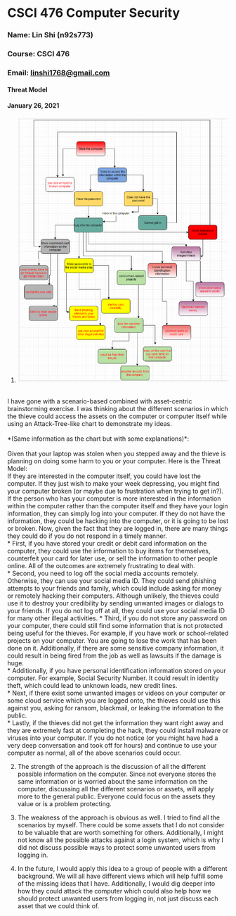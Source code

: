 # CSCI 476 Computer Security
### Name: Lin Shi (n92s773)
### Course: CSCI 476
### Email: linshi1768@gmail.com

#### Threat Model
#### January 26, 2021

1. ![](Brainstorm.PNG)
<br>
I have gone with a scenario-based combined with asset-centric brainstorming exercise. I was thinking about the different scenarios in which the thieve could access the assets on the computer or computer itself while using an Attack-Tree-like chart to demonstrate my ideas. <br>
<br>
*(Same information as the chart but with some explanations)*:<br>
<br>
Given that your laptop was stolen when you stepped away and the thieve is planning on doing some harm to you or your computer. Here is the Threat Model: <br>
If they are interested in the computer itself, you could have lost the computer. If they just wish to make your week depressing, you might find your computer broken (or maybe due to frustration when trying to get in?). <br>
If the person who has your computer is more interested in the information within the computer rather than the computer itself and they have your login information, they can simply log into your computer. If they do not have the information, they could be hacking into the computer, or it is going to be lost or broken.
Now, given the fact that they are logged in, there are many things they could do if you do not respond in a timely manner. <br>
* First, if you have stored your credit or debit card information on the computer, they could use the information to buy items for themselves, counterfeit your card for later use, or sell the information to other people online. All of the outcomes are extremely frustrating to deal with. <br>
* Second, you need to log off the social media accounts remotely. Otherwise, they can use your social media ID. They could send phishing attempts to your friends and family, which could include asking for money or remotely hacking their computers. Although unlikely, the thieves could use it to destroy your credibility by sending unwanted images or dialogs to your friends. If you do not log off at all, they could use your social media ID for many other illegal activities.
* Third, if you do not store any password on your computer, there could still find some information that is not protected being useful for the thieves. For example, if you have work or school-related projects on your computer. You are going to lose the work that has been done on it. Additionally, if there are some sensitive company information, it could result in being fired from the job as well as lawsuits if the damage is huge.<br>
* Additionally, if you have personal identification information stored on your computer. For example, Social Security Number. It could result in identity theft, which could lead to unknown loads, new credit lines. <br>
* Next, if there exist some unwanted images or videos on your computer or some cloud service which you are logged onto, the thieves could use this against you, asking for ransom, blackmail, or leaking the information to the public. <br>
* Lastly, if the thieves did not get the information they want right away and they are extremely fast at completing the hack, they could install malware or viruses into your computer. If you do not notice (or you might have had a very deep conversation and took off for hours) and continue to use your computer as normal, all of the above scenarios could occur.

2. The strength of the approach is the discussion of all the different possible information on the computer. Since not everyone stores the same information or is worried about the same information on the computer, discussing all the different scenarios or assets, will apply more to the general public. Everyone could focus on the assets they value or is a problem protecting.

3. The weakness of the approach is obvious as well. I tried to find all the scenarios by myself. There could be some assets that I do not consider to be valuable that are worth something for others. Additionally, I might not know all the possible attacks against a login system, which is why I did not discuss possible ways to protect some unwanted users from logging in.

4. In the future, I would apply this idea to a group of people with a different background. We will all have different views which will help fulfill some of the missing ideas that I have. Additionally, I would dig deeper into how they could attack the computer which could also help how we should protect unwanted users from logging in, not just discuss each asset that we could think of.
